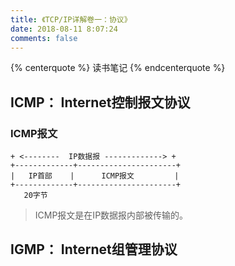 ```yaml
---
title: 《TCP/IP详解卷一：协议》
date: 2018-08-11 8:07:24
comments: false
---
```


{% centerquote %} 读书笔记 {% endcenterquote %}



## ICMP： Internet控制报文协议


### ICMP报文

```
+ <--------  IP数据报 -------------> +
+-------------+----------------------+
|   IP首部    |      ICMP报文         |
+-------------+----------------------+
   20字节
```
>ICMP报文是在IP数据报内部被传输的。


## IGMP： Internet组管理协议
